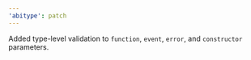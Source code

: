 ```yaml
---
'abitype': patch
---
```


Added type-level validation to `function`, `event`, `error`, and `constructor` parameters.
